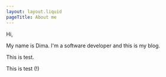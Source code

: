 ```yaml
---
layout: layout.liquid
pageTitle: About me
---
```

Hi,

My name is Dima. I'm a software developer and this is my blog.

This is test.

This is test (!)